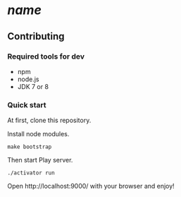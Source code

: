 # $name$


## Contributing

### Required tools for dev

* npm
* node.js
* JDK 7 or 8

### Quick start

At first, clone this repository.

Install node modules.

```
make bootstrap
```

Then start Play server.

```
./activator run
```

Open http://localhost:9000/ with your browser and enjoy!
